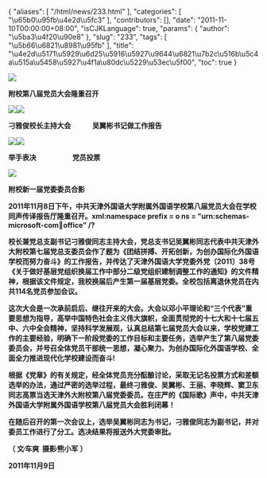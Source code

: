 {
    "aliases": [
        "/html/news/233.html"
    ],
    "categories": [
        "\u65b0\u95fb\u4e2d\u5fc3"
    ],
    "contributors": [],
    "date": "2011-11-10T00:00:00+08:00",
    "isCJKLanguage": true,
    "params": {
        "author": "\u5ba3\u4f20\u90e8"
    },
    "slug": "233",
    "tags": [
        "\u5b66\u6821\u8981\u95fb"
    ],
    "title": "\u4e2d\u5171\u5929\u6d25\u5916\u5927\u9644\u6821\u7b2c\u516b\u5c4a\u515a\u5458\u5927\u4f1a\u80dc\u5229\u53ec\u5f00",
    "toc": true
}
   

![](https://cdn.tfls.online/mirror/full/5b64d6338204e00599c525aa6c671d34a3df6abd.jpg)

**附校第八届党员大会隆重召开**

![](https://cdn.tfls.online/mirror/full/bbe8dc5e26c23a9865588219b68e95feaf755a51.jpg)![](https://cdn.tfls.online/mirror/full/b0733b35a53f904600e1526403d4403adc1afa42.jpg)

**刁雅俊校长主持大会             吴翼彬书记做工作报告**

![](https://cdn.tfls.online/mirror/full/afcc59cdcea12ad05a819eb24f2e6e63eab08c41.jpg)![](https://cdn.tfls.online/mirror/full/d4dce14d659573163735fbb5b617be2f51ee1f01.jpg)

**举手表决                      党员投票**

![](https://cdn.tfls.online/mirror/full/ad912f13ba9907cbaeb3e9ce7bddbe209d3639b1.jpg)

 **附校新一届党委委员合影**

**2011年11月8日下午，中共天津外国语大学附属外国语学校第八届党员大会在学校同声传译报告厅隆重召开。xml:namespace prefix = o ns = "urn:schemas-microsoft-com:office:office" /?**

**校长兼党总支副书记刁雅俊同志主持大会，党总支书记吴翼彬同志代表中共天津外大附校第七届党总支委员会作了题为《团结拼搏、开拓创新，为创办国际化外国语学校而努力奋斗》的工作报告，并传达了天津外国语大学党委外党〔2011〕38号《关于做好基层党组织换届工作中部分二级党组织建制调整工作的通知》的文件精神，根据该文件规定，我校换届后产生第一届基层党委。全校包括离退休党员在内共114名党员参加会议。**

**这次大会是一次承前启后、继往开来的大会。大会以邓小平理论和“三个代表”重要思想为指导，高举中国特色社会主义伟大旗帜，全面贯彻党的十七大和十七届五中、六中全会精神，坚持科学发展观，认真总结第七届党员大会以来，学校党建工作的主要经验，明确下一阶段党委的工作目标和主要任务，选举产生了第八届党委委员会，并号召全体党员干部统一思想，凝心聚力、为创办国际化外国语学校、全面全力推进现代化学校建设而奋斗!**

**根据《党章》的有关规定，经全体党员充分酝酿讨论，采取无记名投票方式和差额选举的办法，通过严密的选举过程，最终刁雅俊、吴翼彬、王丽、李晓辉、窦卫东同志高票当选天津外大附校第八届党委委员。在庄严的《国际歌》声中，中共天津外国语大学附属外国语学校第八届党员大会胜利闭幕！**

**在随后召开的第一次会议上，选举吴翼彬同志为书记，刁雅俊同志为副书记，并对委员工作进行了分工。选决结果将报送外大党委审批。**

**（ 文∕车爽  摄影∕熊小军 ）**

**2011年11月9日**

